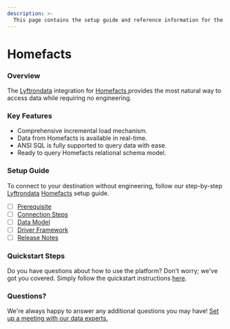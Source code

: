 ```yaml
---
description: >-
  This page contains the setup guide and reference information for the Homefacts source connector.
---
```


# Homefacts

### Overview

The [Lyftrondata](https://www.lyftrondata.com/) integration for [Homefacts](https://www.lyftrondata.com/integration/homefacts/)[ ](https://www.lyftrondata.com/integration/homefacts/)provides the most natural way to access data while requiring no engineering.

### Key Features

* Comprehensive incremental load mechanism.
* Data from Homefacts is available in real-time.&#x20;
* ANSI SQL is fully supported to query data with ease.
* Ready to query Homefacts relational schema model.

### Setup Guide

To connect to your destination without engineering, follow our step-by-step [Lyftrondata](https://www.lyftrondata.com/)  [Homefacts](https://www.lyftrondata.com/integration/homefacts/) setup guide.

* [ ] [Prerequisite](../../marketing-analytics/homefacts/prerequisite.md)
* [ ] [Connection Steps](../../marketing-analytics/homefacts/connection-steps.md)
* [ ] [Data Model](../../marketing-analytics/homefacts/data-model/)
* [ ] [Driver Framework](../../marketing-analytics/homefacts/driver-framework/)
* [ ] [Release Notes](../../marketing-analytics/homefacts/release-notes.md)

### Quickstart Steps

Do you have questions about how to use the platform? Don't worry; we've got you covered. Simply follow the quickstart instructions [here](../../../quickstart-steps.md).

### Questions? <a href="#questions" id="questions"></a>

We're always happy to answer any additional questions you may have! [Set up a meeting with our data experts.](https://www.lyftrondata.com/book-a-meeting/)

